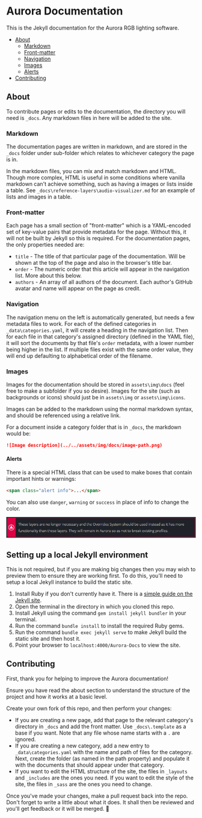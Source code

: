# Aurora Documentation

This is the Jekyll documentation for the Aurora RGB lighting software.

- [About](#about)
	- [Markdown](#markdown)
	- [Front-matter](#front-matter)
	- [Navigation](#navigation)
	- [Images](#images)
	- [Alerts](#alerts)
- [Contributing](#contributing)

## About

To contribute pages or edits to the documentation, the directory you will need is `_docs`. Any markdown files in here will be added to the site.

### Markdown
The documentation pages are written in markdown, and are stored in the `_docs` folder under sub-folder which relates to whichever category the page is in.

In the markdown files, you can mix and match markdown and HTML. Though more complex, HTML is useful in some conditions where vanilla markdown can't achieve something, such as having a images or lists inside a table. See `_docs\reference-layers\audio-visualizer.md` for an example of lists and images in a table.

### Front-matter
Each page has a small section of "front-matter" which is a YAML-encoded set of key-value pairs that provide metadata for the page. Without this, it will not be built by Jekyll so this is required. For the documentation pages, the only properties needed are:
 - `title` - The title of that particular page of the documentation. Will be shown at the top of the page and also in the browser's title bar.
 - `order` - The numeric order that this article will appear in the navigation list. More about this below.
 - `authors` - An array of all authors of the document. Each author's GitHub avatar and name will appear on the page as credit.

### Navigation
The navigation menu on the left is automatically generated, but needs a few metadata files to work. For each of the defined categories in `_data\categories.yaml`, it will create a heading in the navigation list. Then for each file in that category's assigned directory (defined in the YAML file), it will sort the documents by that file's `order` metadata, with a lower number being higher in the list. If multiple files exist with the same order value, they will end up defaulting to alphabetical order of the filename.

### Images

Images for the documentation should be stored in `assets\img\docs` (feel free to make a subfolder if you so desire). Images for the site (such as backgrounds or icons) should just be in `assets\img` or `assets\img\icons`.

Images can be added to the markdown using the normal markdown syntax, and should be referenced using a relative link.

For a document inside a category folder that is in `_docs`, the markdown would be:
```md
![Image description](../../assets/img/docs/image-path.png)
```

#### Alerts

There is a special HTML class that can be used to make boxes that contain important hints or warnings:
```html
<span class="alert info">...</span>
```
You can also use `danger`, `warning` or `success` in place of info to change the color.

![An example of a danger alert](media/alert-example.png)

## Setting up a local Jekyll environment

This is not required, but if you are making big changes then you may wish to preview them to ensure they are working first. To do this, you'll need to setup a local Jekyll instance to build the static site.

1. Install Ruby if you don't currently have it. There is a [simple guide on the Jekyll site](https://jekyllrb.com/docs/installation/).
1. Open the terminal in the directory in which you cloned this repo.
1. Install Jekyll using the command `gem install jekyll bundler` in your terminal.
1. Run the command `bundle install` to install the required Ruby gems.
1. Run the command `bundle exec jekyll serve` to make Jekyll build the static site and then host it.
1. Point your browser to `localhost:4000/Aurora-Docs` to view the site.

## Contributing

First, thank you for helping to improve the Aurora documentation!

Ensure you have read the about section to understand the structure of the project and how it works at a basic level.

Create your own fork of this repo, and then perform your changes:
- If you are creating a new page, add that page to the relevant category's directory in `_docs` and add the front matter. Use `_docs\.template` as a base if you want. Note that any file whose name starts with a `.` are ignored.
- If you are creating a new category, add a new entry to `_data\categories.yaml` with the name and path of files for the category. Next, create the folder (as named in the path property) and populate it with the documents that should appear under that category.
- If you want to edit the HTML structure of the site, the files in `_layouts` and `_includes` are the ones you need. If you want to edit the style of the site, the files in `_sass` are the ones you need to change.

Once you've made your changes, make a pull request back into the repo. Don't forget to write a little about what it does. It shall then be reviewed and you'll get feedback or it will be merged. :tada: